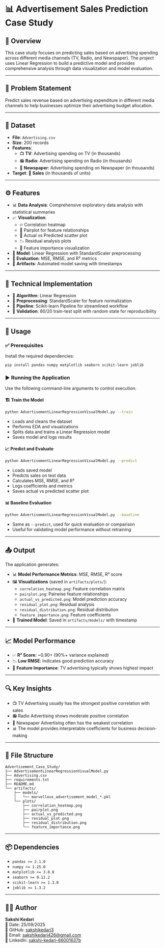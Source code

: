 
# 📊 Advertisement Sales Prediction Case Study

## 🧠 Overview  
This case study focuses on predicting sales based on advertising spending across different media channels (TV, Radio, and Newspaper). The project uses Linear Regression to build a predictive model and provides comprehensive analysis through data visualization and model evaluation.

---

## 🎯 Problem Statement  
Predict sales revenue based on advertising expenditure in different media channels to help businesses optimize their advertising budget allocation.

---

## 📂 Dataset  
- **File**: `Advertising.csv`  
- **Size**: 200 records  
- **Features**:
  - 📺 **TV**: Advertising spending on TV (in thousands)
  - 📻 **Radio**: Advertising spending on Radio (in thousands)
  - 📰 **Newspaper**: Advertising spending on Newspaper (in thousands)
- **Target**: 🛒 **Sales** (in thousands of units)

---

## ⚙️ Features

- 📊 **Data Analysis**: Comprehensive exploratory data analysis with statistical summaries  
- 📈 **Visualization**:
  - 🔥 Correlation heatmap  
  - 🔗 Pairplot for feature relationships  
  - 🎯 Actual vs Predicted scatter plot  
  - 📉 Residual analysis plots  
  - 📌 Feature importance visualization  
- 🤖 **Model**: Linear Regression with StandardScaler preprocessing  
- 🧪 **Evaluation**: MSE, RMSE, and R² metrics  
- 💾 **Artifacts**: Automated model saving with timestamps  

---

## 🧠 Technical Implementation

- 🧮 **Algorithm**: Linear Regression  
- 🧼 **Preprocessing**: StandardScaler for feature normalization  
- 🔄 **Pipeline**: Scikit-learn Pipeline for streamlined workflow  
- 🧪 **Validation**: 80/20 train-test split with random state for reproducibility  

---

## 🚀 Usage

### ✅ Prerequisites  
Install the required dependencies:
```bash
pip install pandas numpy matplotlib seaborn scikit-learn joblib
```

### ▶️ Running the Application  
Use the following command-line arguments to control execution:

#### 🏗️ Train the Model
```bash
python AdvertisementLinearRegressionVisualModel.py --train
```
- Loads and cleans the dataset  
- Performs EDA and visualizations  
- Splits data and trains a Linear Regression model  
- Saves model and logs results  

#### 📈 Predict and Evaluate
```bash
python AdvertisementLinearRegressionVisualModel.py --predict
```
- Loads saved model  
- Predicts sales on test data  
- Calculates MSE, RMSE, and R²  
- Logs coefficients and metrics  
- Saves actual vs predicted scatter plot  

#### 📊 Baseline Evaluation
```bash
python AdvertisementLinearRegressionVisualModel.py --baseline
```
- Same as `--predict`, used for quick evaluation or comparison  
- Useful for validating model performance without retraining  

---

## 📤 Output

The application generates:

- 📊 **Model Performance Metrics**: MSE, RMSE, R² score  
- 🖼️ **Visualizations** (saved in `artifacts/plots/`):
  - `correlation_heatmap.png`: Feature correlation matrix  
  - `pairplot.png`: Pairwise feature relationships  
  - `actual_vs_predicted.png`: Model prediction accuracy  
  - `residual_plot.png`: Residual analysis  
  - `residual_distribution.png`: Residual distribution  
  - `feature_importance.png`: Feature coefficients  
- 💾 **Trained Model**: Saved in `artifacts/models/` with timestamp  

---

## 📈 Model Performance

- ✅ **R² Score**: ~0.90+ (90%+ variance explained)  
- 📉 **Low RMSE**: Indicates good prediction accuracy  
- 📌 **Feature Importance**: TV advertising typically shows highest impact  

---

## 🔍 Key Insights

- 📺 TV Advertising usually has the strongest positive correlation with sales  
- 📻 Radio Advertising shows moderate positive correlation  
- 📰 Newspaper Advertising often has the weakest correlation  
- 📊 The model provides interpretable coefficients for business decision-making  

---

## 📁 File Structure

```
Advertisement_Case_Study/
├── AdvertisementLinearRegressionVisualModel.py
├── Advertising.csv
├── requirements.txt
├── README.md
└── artifacts/
    ├── models/
    │   └── marvellous_advertisement_model_*.pkl
    └── plots/
        ├── correlation_heatmap.png
        ├── pairplot.png
        ├── actual_vs_predicted.png
        ├── residual_plot.png
        ├── residual_distribution.png
        └── feature_importance.png
```

---

## 📦 Dependencies

- `pandas >= 2.1.0`  
- `numpy >= 1.25.0`  
- `matplotlib >= 3.8.0`  
- `seaborn >= 0.12.2`  
- `scikit-learn >= 1.3.0`  
- `joblib >= 1.3.2`  

---

## 👩‍💻 Author

**Sakshi Kedari**  
📅 Date: 25/09/2025  
🔗 GitHub: [sakshikedari3](https://github.com/sakshikedari3)  
📧 Email: sakshikedari426@gmail.com  
💼 LinkedIn: [sakshi-kedari-66001637b](https://www.linkedin.com/in/sakshi-kedari-66001637b)
